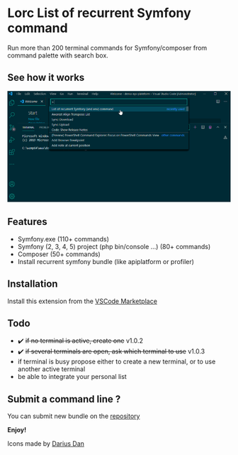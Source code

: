 # Lorc List of recurrent Symfony command

Run more than 200 terminal commands for Symfony/composer from command palette with search box.

## See how it works

![Example](images/example.gif)

## Features

- Symfony.exe (110+ commands)
- Symfony (2, 3, 4, 5) project (php bin/console ...) (80+ commands)
- Composer (50+ commands)
- Install recurrent symfony bundle (like apiplatform or profiler)

## Installation

Install this extension from the [VSCode Marketplace](https://marketplace.visualstudio.com/items?itemName=jeromeDiaz.lorc)

## Todo

- ✔️ ~~if no terminal is active, create one~~ v1.0.2
- ✔️ ~~if several terminals are open, ask which terminal to use~~ v1.0.3
- if terminal is busy propose either to create a new terminal, or to use another active terminal
- be able to integrate your personal list

## Submit a command line ?

You can submit new bundle on the [repository](https://github.com/mJeromeDiaz/Lorc/issues)


**Enjoy!**

Icons made by <a href="https://www.flaticon.com/free-icon/orc_1615645" title="Darius Dan">Darius Dan</a>
